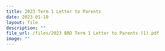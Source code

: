 ```yaml
---
title: 2023 Term 1 Letter to Parents
date: 2023-01-10
layout: file
description: ""
file_url: /files/2023 BRD Term 1 Letter to Parents (1).pdf
image: ""
---
```



